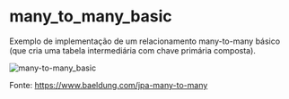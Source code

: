 # many_to_many_basic
Exemplo de implementação de um relacionamento many-to-many básico (que cria uma tabela intermediária com chave primária composta).

![many-to-many_basic](https://github.com/vagnersilvaifsul/many_to_many_basic/assets/81583925/79ecd66a-8ae3-422f-83cc-4800480abe95)

Fonte: https://www.baeldung.com/jpa-many-to-many
